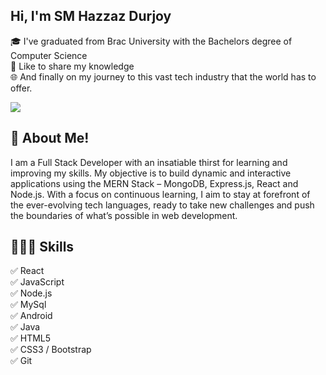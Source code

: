 ## Hi, I'm SM Hazzaz Durjoy

<p>
🎓 I've graduated from Brac University with the Bachelors degree of Computer Science </br>
🎤 Like to share my knowledge </br>
🌐 And finally on my journey to this vast tech industry that the world has to offer.
</p>

![](https://komarev.com/ghpvc/?username=sh-hdurjoy)

## 🚀 About Me!
<p>I am a Full Stack Developer with an insatiable thirst for learning and improving my skills. My objective is to build dynamic and interactive applications using the MERN Stack – MongoDB, Express.js, React and Node.js. With a focus on continuous learning, I aim to stay at forefront of the ever-evolving tech languages, ready to take new challenges and push the boundaries of what’s possible in web development.</p>

## 👨🏽‍💻 Skills
✅ React <br>
✅ JavaScript <br>
✅ Node.js <br>
✅ MySql <br>
✅ Android <br>
✅ Java <br>
✅ HTML5 <br>
✅ CSS3 / Bootstrap <br>
✅ Git <br>

